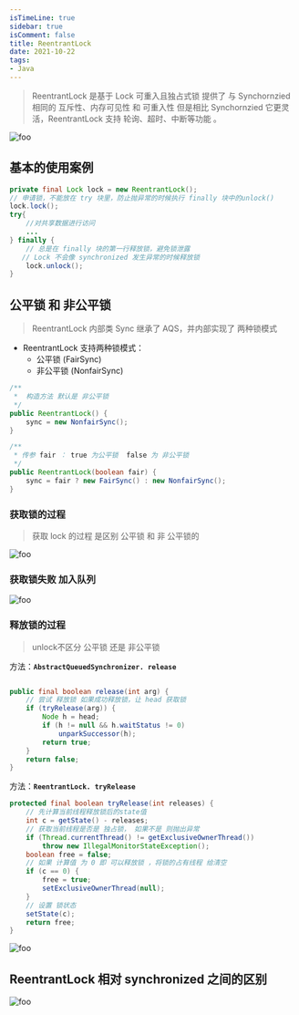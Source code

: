 ```yaml
---
isTimeLine: true
sidebar: true
isComment: false
title: ReentrantLock
date: 2021-10-22
tags:
- Java
--- 
```


> ReentrantLock  是基于 Lock 可重入且独占式锁   提供了 与  Synchornzied  相同的 互斥性、内存可见性 和 可重入性
> 但是相比 Synchornzied 它更灵活，ReentrantLock 支持 轮询、超时、中断等功能 。

<img :src="$withBase('/java/concurrent/reentrantLock/1.png')" alt="foo">


## 基本的使用案例

```java
private final Lock lock = new ReentrantLock();
// 申请锁，不能放在 try 块里，防止抛异常的时候执行 finally 块中的unlock()
lock.lock();
try{
    //对共享数据进行访问
    ...
} finally {
    // 总是在 finally 块的第一行释放锁，避免锁泄露
   // Lock 不会像 synchronized 发生异常的时候释放锁
    lock.unlock();
}
```


## 公平锁 和 非公平锁
> ReentrantLock 内部类  Sync 继承了 AQS，并内部实现了 两种锁模式

- ReentrantLock 支持两种锁模式：
	- 公平锁  (FairSync)
	- 非公平锁  (NonfairSync)

```java
/**
 *  构造方法 默认是 非公平锁
 */
public ReentrantLock() {
    sync = new NonfairSync();
}

/**
 * 传参 fair ： true 为公平锁  false 为 非公平锁
 */
public ReentrantLock(boolean fair) {
    sync = fair ? new FairSync() : new NonfairSync();
}

```

### 获取锁的过程

> 获取 lock 的过程 是区别 公平锁 和 非 公平锁的

<img :src="$withBase('/java/concurrent/reentrantLock/2.png')" alt="foo">

### 获取锁失败 加入队列

<img :src="$withBase('/java/concurrent/reentrantLock/3.png')" alt="foo">

### 释放锁的过程

> unlock不区分 公平锁 还是 非公平锁

方法：**`AbstractQueuedSynchronizer. release`**
```java

public final boolean release(int arg) {
    // 尝试 释放锁 如果成功释放锁，让 head 获取锁
    if (tryRelease(arg)) {
        Node h = head;
        if (h != null && h.waitStatus != 0)
            unparkSuccessor(h);
        return true;
    }
    return false;
}

```

方法：**`ReentrantLock. tryRelease`**

```java
protected final boolean tryRelease(int releases) {
    // 先计算当前线程释放锁后的state值
    int c = getState() - releases;
    // 获取当前线程是否是 独占锁， 如果不是 则抛出异常
    if (Thread.currentThread() != getExclusiveOwnerThread())
        throw new IllegalMonitorStateException();
    boolean free = false;
    // 如果 计算值 为 0 即 可以释放锁 ，将锁的占有线程 给清空
    if (c == 0) {
        free = true;
        setExclusiveOwnerThread(null);
    }
    // 设置 锁状态
    setState(c);
    return free;
}
```

<img :src="$withBase('/java/concurrent/reentrantLock/4.png')" alt="foo">


## ReentrantLock 相对 synchronized  之间的区别

<img :src="$withBase('/java/concurrent/reentrantLock/5.png')" alt="foo">
